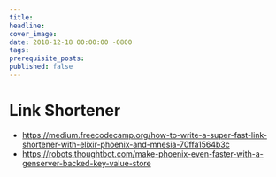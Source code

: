 ```yaml
---
title:
headline:
cover_image:
date: 2018-12-18 00:00:00 -0800
tags:
prerequisite_posts:
published: false
---
```


# Link Shortener

- https://medium.freecodecamp.org/how-to-write-a-super-fast-link-shortener-with-elixir-phoenix-and-mnesia-70ffa1564b3c
- https://robots.thoughtbot.com/make-phoenix-even-faster-with-a-genserver-backed-key-value-store

